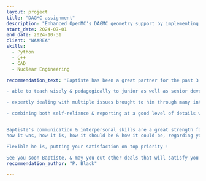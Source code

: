 ```yaml
---
layout: project
title: "DAGMC assignment"
description: "Enhanced OpenMC's DAGMC geometry support by implementing advanced material override capabilities. This work introduces more flexible material assignment methods for CAD-based geometries, including the ability to replace and override material assignments at the cell level. Critically, the implementation now allows differentiation of materials in DAGMC geometries imported multiple times in the same simulation"
start_date: 2024-07-01
end_date: 2024-10-31
client: "NAAREA"
skills:
  - Python
  - C++
  - CAD
  - Nuclear Engineering

recommendation_text: "Baptiste has been a great partner for the past 3 years (one of the very first at NAAREA's !) :

- able to teach wisely & pedagogically to junior as well as senior developpers,

- expertly dealing with multiple issues brought to him through many intercourses, concerning both code & physics advanced skills throughout a 'support' contract he had cut with NAAREA's Nuke Department,

- combining both self-reliance & reporting at a good level of details when working on a more massive project


Baptiste's communication & interpersonal skills are a great strength for his future partners, he will give you a sincere and honest feedback of
how it was, how it is, how it should be & how it could be, regarding your obligations & constraints.

Flexible he is, putting your satisfaction on top priority !

See you soon Baptiste, & may you cut other deals that will satisfy you intellectually as much as you deserve it !"
recommendation_author: "P. Black"

---
```

